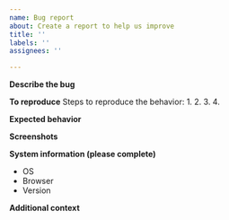 ```yaml
---
name: Bug report
about: Create a report to help us improve
title: ''
labels: ''
assignees: ''

---
```


**Describe the bug**


**To reproduce**
Steps to reproduce the behavior:
1. 
2. 
3. 
4. 

**Expected behavior**


**Screenshots**


**System information (please complete)**
 - OS 
 - Browser 
 - Version 


**Additional context**
